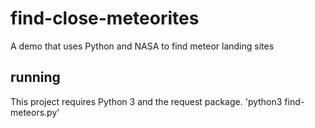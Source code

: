 # find-close-meteorites
A demo that uses Python and NASA to find meteor landing sites

## running

This project requires Python 3 and the request package.
'python3 find-meteors.py'